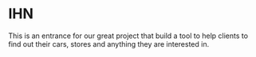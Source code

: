 # IHN
This is an entrance for our great project that build a tool to help clients to find out their cars, stores and anything they are interested in.
